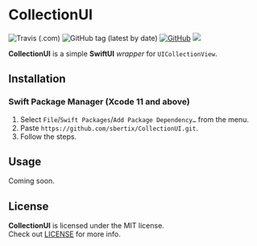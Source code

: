 # CollectionUI <WIP>
![Travis (.com)](https://img.shields.io/travis/com/sbertix/CollectionUI)
![GitHub tag (latest by date)](https://img.shields.io/github/v/tag/sbertix/CollectionUI)
[![GitHub](https://img.shields.io/github/license/sbertix/CollectionUI)](https://github.com/sbertix/CollectionUI/blob/master/LICENSE)
<img src="https://img.shields.io/badge/supports-Swift%20Package%20Manager-ff69b4.svg">  

**CollectionUI** is a simple **SwiftUI** _wrapper_ for `UICollectionView`.

## Installation
### Swift Package Manager (Xcode 11 and above)
1. Select `File`/`Swift Packages`/`Add Package Dependency…` from the menu.
1. Paste `https://github.com/sbertix/CollectionUI.git`.
1. Follow the steps.

## Usage
Coming soon.

## License
**CollectionUI** is licensed under the MIT license.  
Check out [LICENSE](https://github.com/sbertix/NukeImage/blob/master/LICENSE) for more info.
